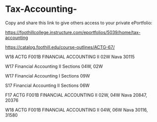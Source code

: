 # Tax-Accounting-
Copy and share this link to give others access to your private ePortfolio:

https://foothillcollege.instructure.com/eportfolios/5039/home/tax-accounting

https://catalog.foothill.edu/course-outlines/ACTG-67/

W18 ACTG F001B FINANCIAL ACCOUNTING II 02W Nava 30115

W17 Financial Accounting II Sections 04W, 02W

W17 Financial Accounting I Sections 09W

S17 Financial Accounting II Sections 06W

F17 ACTG F001B FINANCIAL ACCOUNTING II 02W, 04W Nava 20847, 20376

W18 ACTG F001B FINANCIAL ACCOUNTING II 04W, 06W Nava 30116, 31580
